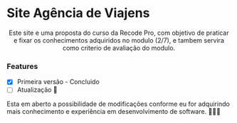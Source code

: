 # Site Agência de Viajens

<p align="center">Este site e uma proposta do curso da Recode Pro, com objetivo de praticar e fixar os conhecimentos adquiridos no modulo (2/7), e tambem servira como criterio de avaliação do modulo. </p>

<p align="center" O site simula uma agência de viajens.</p>

  
  ### Features

- [x] Primeira versão - Concluido
- [ ] Atualização 🚀

Esta em aberto a possibilidade de modificações conforme eu for adquirindo mais conhecimento e experiência em desenvolvimento de software. 🚀🚀🚀



